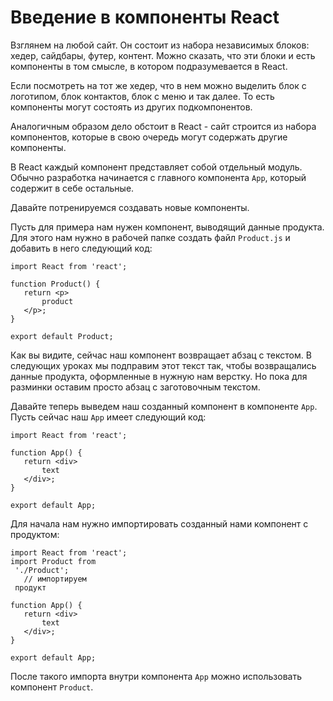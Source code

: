 <main>
				<h1>Введение в компоненты React</h1>
				<div class="content">
<p>
	Взглянем на любой сайт. Он состоит из набора
	независимых блоков: хедер, сайдбары, футер,
	контент. Можно сказать, что эти блоки и есть
	компоненты в том смысле, в котором подразумевается
	в React.
</p>
<p>
	Если посмотреть на тот же хедер, что в нем
	можно выделить блок с логотипом, блок контактов,
	блок с меню и так далее. То есть компоненты
	могут состоять из других подкомпонентов.
</p>
<p>
	Аналогичным образом дело обстоит в React
	- сайт строится из набора компонентов, которые
	в свою очередь могут содержать другие компоненты.
</p>
<p>
	В React каждый компонент представляет собой
	отдельный модуль. Обычно разработка начинается
	с главного компонента <code class="code inline">App</code>, который
	содержит в себе остальные.
</p>
<p>
	Давайте потренируемся создавать новые компоненты.
</p>
<p>
	Пусть для примера нам нужен компонент, выводящий
	данные продукта. Для этого нам нужно в рабочей
	папке создать файл <code class="path inline">Product.js</code> и добавить
	в него следующий код:
</p>
<div class="block">
	<code class="highlight" data-module="highlight" data-lang="jsx"><span class="line-number line-number-level-1"></span><span class="token token-jsx token-module-import">import</span><span class="token token-jsx token-plain"> </span><span class="token token-jsx token-variable">React</span><span class="token token-jsx token-plain"> </span><span class="token token-jsx token-module-from">from</span><span class="token token-jsx token-plain"> </span><span class="token token-jsx token-string"><span class="token token-jsx token-plain">'react'</span></span><span class="token token-jsx token-punctuation">;</span><span class="token token-jsx token-plain">
<span class="line-number line-number-level-1"></span>
<span class="line-number line-number-level-1"></span></span><span class="token token-jsx token-keyword">function</span><span class="token token-jsx token-plain"> </span><span class="token token-jsx token-function">Product</span><span class="token token-jsx token-bracket">()</span><span class="token token-jsx token-plain"> </span><span class="token token-jsx token-bracket">{</span><span class="token token-jsx token-plain">
<span class="line-number line-number-level-1"></span>	</span><span class="token token-jsx token-keyword">return</span><span class="token token-jsx token-plain"> </span><span class="token token-jsx token-tag">&lt;p&gt;</span><span class="token token-jsx token-plain">
<span class="line-number line-number-level-1"></span>		</span><span class="token token-jsx token-variable">product</span><span class="token token-jsx token-plain">
<span class="line-number line-number-level-1"></span>	</span><span class="token token-jsx token-tag">&lt;/p&gt;</span><span class="token token-jsx token-punctuation">;</span><span class="token token-jsx token-plain">
<span class="line-number line-number-level-1"></span></span><span class="token token-jsx token-bracket">}</span><span class="token token-jsx token-plain">
<span class="line-number line-number-level-1"></span>
<span class="line-number line-number-level-1"></span></span><span class="token token-jsx token-module-export">export</span><span class="token token-jsx token-plain"> </span><span class="token token-jsx token-module-default">default</span><span class="token token-jsx token-plain"> </span><span class="token token-jsx token-variable">Product</span><span class="token token-jsx token-punctuation">;</span></code>
</div>
<p>
	Как вы видите, сейчас наш компонент возвращает
	абзац с текстом. В следующих уроках мы подправим
	этот текст так, чтобы возвращались данные
	продукта, оформленные в нужную нам верстку.
	Но пока для разминки оставим просто абзац
	с заготовочным текстом.
</p>
<p>
	Давайте теперь выведем наш созданный компонент
	в компоненте <code class="code inline">App</code>. Пусть сейчас наш
	<code class="code inline">App</code> имеет следующий код:
</p>
<div class="block">
	<code class="highlight" data-module="highlight" data-lang="jsx"><span class="line-number line-number-level-1"></span><span class="token token-jsx token-module-import">import</span><span class="token token-jsx token-plain"> </span><span class="token token-jsx token-variable">React</span><span class="token token-jsx token-plain"> </span><span class="token token-jsx token-module-from">from</span><span class="token token-jsx token-plain"> </span><span class="token token-jsx token-string"><span class="token token-jsx token-plain">'react'</span></span><span class="token token-jsx token-punctuation">;</span><span class="token token-jsx token-plain">
<span class="line-number line-number-level-1"></span>
<span class="line-number line-number-level-1"></span></span><span class="token token-jsx token-keyword">function</span><span class="token token-jsx token-plain"> </span><span class="token token-jsx token-function">App</span><span class="token token-jsx token-bracket">()</span><span class="token token-jsx token-plain"> </span><span class="token token-jsx token-bracket">{</span><span class="token token-jsx token-plain">
<span class="line-number line-number-level-1"></span>	</span><span class="token token-jsx token-keyword">return</span><span class="token token-jsx token-plain"> </span><span class="token token-jsx token-tag">&lt;div&gt;</span><span class="token token-jsx token-plain">
<span class="line-number line-number-level-1"></span>		</span><span class="token token-jsx token-variable">text</span><span class="token token-jsx token-plain">
<span class="line-number line-number-level-1"></span>	</span><span class="token token-jsx token-tag">&lt;/div&gt;</span><span class="token token-jsx token-punctuation">;</span><span class="token token-jsx token-plain">
<span class="line-number line-number-level-1"></span></span><span class="token token-jsx token-bracket">}</span><span class="token token-jsx token-plain">
<span class="line-number line-number-level-1"></span>
<span class="line-number line-number-level-1"></span></span><span class="token token-jsx token-module-export">export</span><span class="token token-jsx token-plain"> </span><span class="token token-jsx token-module-default">default</span><span class="token token-jsx token-plain"> </span><span class="token token-jsx token-variable">App</span><span class="token token-jsx token-punctuation">;</span></code>
</div>
<p>
	Для начала нам нужно импортировать созданный
	нами компонент с продуктом:
</p>
<div class="block">
	<code class="highlight" data-module="highlight" data-lang="jsx"><span class="line-number line-number-level-1"></span><span class="token token-jsx token-module-import">import</span><span class="token token-jsx token-plain"> </span><span class="token token-jsx token-variable">React</span><span class="token token-jsx token-plain"> </span><span class="token token-jsx token-module-from">from</span><span class="token token-jsx token-plain"> </span><span class="token token-jsx token-string"><span class="token token-jsx token-plain">'react'</span></span><span class="token token-jsx token-punctuation">;</span><span class="token token-jsx token-plain">
<span class="line-number line-number-level-1"></span></span><span class="token token-jsx token-module-import">import</span><span class="token token-jsx token-plain"> </span><span class="token token-jsx token-variable">Product</span><span class="token token-jsx token-plain"> </span><span class="token token-jsx token-module-from">from</span><span class="token token-jsx token-plain"> <span class="break break-1-of-3"><br><span>	</span></span></span><span class="token token-jsx token-string"><span class="token token-jsx token-plain">'./Product'</span></span><span class="token token-jsx token-punctuation">;</span><span class="token token-jsx token-plain"> <span class="break break-2-of-3"><br><span>	</span></span></span><span class="token token-jsx token-comment">// импортируем <span class="break break-3-of-3"><br><span>	</span></span>продукт<span class="break break-gap-of-3">&nbsp;</span></span><span class="token token-jsx token-plain">
<span class="line-number line-number-level-1"></span>
<span class="line-number line-number-level-1"></span></span><span class="token token-jsx token-keyword">function</span><span class="token token-jsx token-plain"> </span><span class="token token-jsx token-function">App</span><span class="token token-jsx token-bracket">()</span><span class="token token-jsx token-plain"> </span><span class="token token-jsx token-bracket">{</span><span class="token token-jsx token-plain">
<span class="line-number line-number-level-1"></span>	</span><span class="token token-jsx token-keyword">return</span><span class="token token-jsx token-plain"> </span><span class="token token-jsx token-tag">&lt;div&gt;</span><span class="token token-jsx token-plain">
<span class="line-number line-number-level-1"></span>		</span><span class="token token-jsx token-variable">text</span><span class="token token-jsx token-plain">
<span class="line-number line-number-level-1"></span>	</span><span class="token token-jsx token-tag">&lt;/div&gt;</span><span class="token token-jsx token-punctuation">;</span><span class="token token-jsx token-plain">
<span class="line-number line-number-level-1"></span></span><span class="token token-jsx token-bracket">}</span><span class="token token-jsx token-plain">
<span class="line-number line-number-level-1"></span>
<span class="line-number line-number-level-2"></span></span><span class="token token-jsx token-module-export">export</span><span class="token token-jsx token-plain"> </span><span class="token token-jsx token-module-default">default</span><span class="token token-jsx token-plain"> </span><span class="token token-jsx token-variable">App</span><span class="token token-jsx token-punctuation">;</span></code>
</div>
<p>
	После такого импорта внутри компонента <code class="code inline">App</code>
	можно использовать компонент <code class="code inline">Product</code>.
</p>
</div>			</main>

